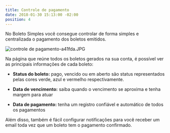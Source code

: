 ```yaml
---
title: Controle de pagamento
date: 2018-01-30 15:13:00 -02:00
position: 4
---
```


No Boleto Simples você consegue controlar de forma simples e centralizada o pagamento dos boletos emitidos.

![controle de pagamento-a41fda.JPG](/uploads/controle%20de%20pagamento-a41fda.JPG)

Na página que reúne todos os boletos gerados na sua conta, é possível ver as principais informações de cada boleto:

* **Status do boleto:** pago, vencido ou em aberto são status representados pelas cores verde, azul e vermelho respectivamente.

* **Data de vencimento:** saiba quando o vencimento se aproxima e tenha margem para atuar

* **Data de pagamento:** tenha um registro confiável e automático de todos os pagamentos

Além disso, também é fácil configurar notificações para você receber um email toda vez que um boleto tem o pagamento confirmado.